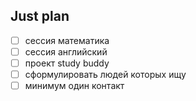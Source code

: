## Just plan
- [ ] сессия математика 
- [ ] сессия английский 
- [ ] проект study buddy 
- [ ] сформулировать людей которых ищу
- [ ] минимум один контакт
